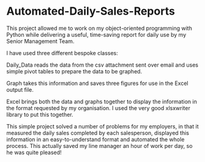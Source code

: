 # Automated-Daily-Sales-Reports

This project allowed me to work on my object-oriented programming with Python while delivering a useful, time-saving report for daily use by my Senior Management Team.

I have used three different bespoke classes:

Daily_Data reads the data from the csv attachment sent over email and uses simple pivot tables to prepare the data to be graphed.

Graph takes this information and saves three figures for use in the Excel output file.

Excel brings both the data and graphs together to display the information in the format requested by my organisation. I used the very good xlsxwriter library to put this together.

This simple project solved a number of problems for my employers, in that it measured the daily sales completed by each salesperson, displayed this information in an easy-to-understand format and automated the whole process. This actually saved my line manager an hour of work per day, so he was quite pleased!
